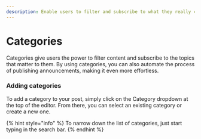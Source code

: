 ```yaml
---
description: Enable users to filter and subscribe to what they really care about
---
```


# Categories

Categories give users the power to filter content and subscribe to the topics that matter to them. By using categories, you can also automate the process of publishing announcements, making it even more effortless.

### Adding categories

To add a category to your post, simply click on the Category dropdown at the top of the editor. From there, you can select an existing category or create a new one.&#x20;

{% hint style="info" %}
To narrow down the list of categories, just start typing in the search bar.
{% endhint %}

